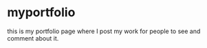 # myportfolio
this is my portfolio page where I post my work for people to see and comment about it.
